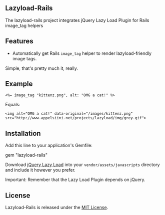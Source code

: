 ## Lazyload-Rails

The lazyload-rails project integrates jQuery Lazy Load Plugin
for Rails image_tag helpers

## Features

* Automatically get Rails `image_tag` helper to render lazyload-friendly image tags.

Simple, that's pretty much it, really.

## Example

    <%= image_tag "kittenz.png", alt: "OMG a cat!" %>

Equals:

    <img alt="OMG a cat!" data-original="/images/kittenz.png" src="http://www.appelsiini.net/projects/lazyload/img/grey.gif">

## Installation

Add this line to your application's Gemfile:

  gem "lazyload-rails"

Download [jQuery Lazy Load](https://raw.github.com/tuupola/jquery_lazyload/master/jquery.lazyload.js) into your `vendor/assets/javascripts` directory and include it however you prefer.

Important: Remember that the Lazy Load Plugin depends on jQuery.

## License

Lazyload-Rails is released under the [MIT License](http://www.opensource.org/licenses/MIT).
